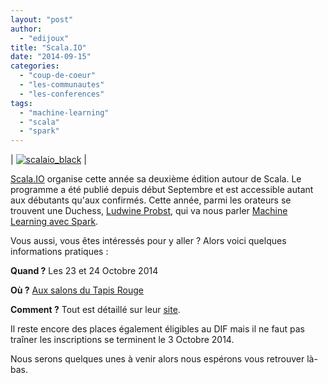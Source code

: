 ```yaml
---
layout: "post"
author: 
  - "edijoux"
title: "Scala.IO"
date: "2014-09-15"
categories: 
  - "coup-de-coeur"
  - "les-communautes"
  - "les-conferences"
tags: 
  - "machine-learning"
  - "scala"
  - "spark"
---
```


| [![scalaio_black](/assets/2014/09/2014-09-15-scala-io/scalaio_black-300x150.png)](http://www.duchess-france.org/wp-content/uploads/2014/09/scalaio_black.png) |

[Scala.IO](http://scala.io/ "Scala.IO") organise cette année sa deuxième édition autour de Scala. Le programme a été publié depuis début Septembre et est accessible autant aux débutants qu'aux confirmés. Cette année, parmi les orateurs se trouvent une Duchess, [Ludwine Probst](https://twitter.com/@nivdul), qui va nous parler [Machine Learning avec Spark](http://scala.io/speakers.html#/3130c80d7ebf93b0fe78e034fdb2a6cd0a76fb38).

Vous aussi, vous êtes intéressés pour y aller ? Alors voici quelques informations pratiques :

**Quand ?** Les 23 et 24 Octobre 2014

**Où ?** [Aux salons du Tapis Rouge](http://scala.io/venue.html)

**Comment ?** Tout est détaillé sur leur [site](http://scala.io/).

Il reste encore des places également éligibles au DIF mais il ne faut pas traîner les inscriptions se terminent le 3 Octobre 2014.

Nous serons quelques unes à venir alors nous espérons vous retrouver là-bas.
